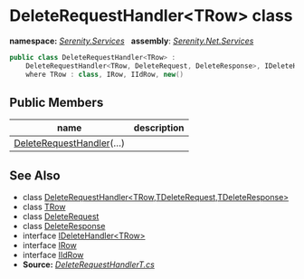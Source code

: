 # DeleteRequestHandler&lt;TRow&gt; class
**namespace:** *[Serenity.Services](../README.md#serenity.services-namespace)*   **assembly**: *[Serenity.Net.Services](../README.md)*

```csharp
public class DeleteRequestHandler<TRow> : 
    DeleteRequestHandler<TRow, DeleteRequest, DeleteResponse>, IDeleteHandler<TRow>
    where TRow : class, IRow, IIdRow, new()
```

## Public Members

| name | description |
| --- | --- |
| [DeleteRequestHandler](DeleteRequestHandler-1/DeleteRequestHandler.md)(…) |  |

## See Also

* class [DeleteRequestHandler&lt;TRow,TDeleteRequest,TDeleteResponse&gt;](DeleteRequestHandler-3.md)
* class [TRow](../Serenity.Net.Services/DeleteRequestHandler-1.TRow.md)
* class [DeleteRequest](DeleteRequest.md)
* class [DeleteResponse](DeleteResponse.md)
* interface [IDeleteHandler&lt;TRow&gt;](IDeleteHandler-1.md)
* interface [IRow](../Serenity.Net.Entity/../Serenity.Data/IRow.md)
* interface [IIdRow](../Serenity.Net.Entity/../Serenity.Data/IIdRow.md)
* **Source:** *[DeleteRequestHandlerT.cs](https://github.com/serenity-is/Serenity/blob/master/src/Serenity.Net.Services/RequestHandlers/Delete/DeleteRequestHandlerT.cs)*